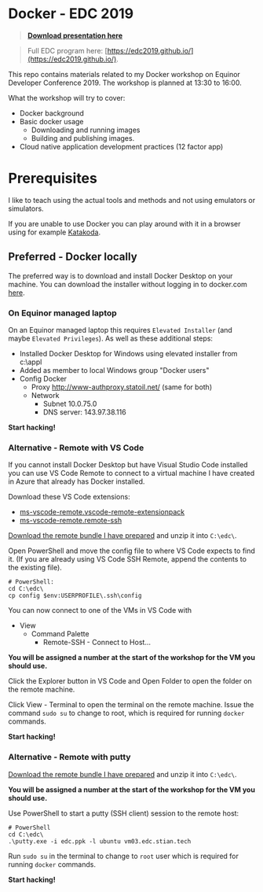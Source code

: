 # Docker - EDC 2019

> **[Download presentation here](./Docker_workshop_EDC2019.pdf)**

> Full EDC program here: [https://edc2019.github.io/](https://edc2019.github.io/).

This repo contains materials related to my Docker workshop on Equinor Developer Conference 2019. The workshop is planned at 13:30 to 16:00.

What the workshop will try to cover:

* Docker background
* Basic docker usage
  * Downloading and running images
  * Building and publishing images.
* Cloud native application development practices (12 factor app)

# Prerequisites

I like to teach using the actual tools and methods and not using emulators or simulators.

If you are unable to use Docker you can play around with it in a browser using for example [Katakoda](https://www.katacoda.com/courses/docker/deploying-first-container).

## Preferred - Docker locally

The preferred way is to download and install Docker Desktop on your machine. You can download the installer without logging in to docker.com [here](https://download.docker.com/win/stable/Docker%20for%20Windows%20Installer.exe).

### On Equinor managed laptop

On an Equinor managed laptop this requires `Elevated Installer` (and maybe `Elevated Privileges`). As well as these additional steps: 

* Installed Docker Desktop for Windows using elevated installer from c:\appl
* Added as member to local Windows group "Docker users"
* Config Docker
  * Proxy http://www-authproxy.statoil.net/ (same for both)
  * Network
    * Subnet 10.0.75.0
    * DNS server: 143.97.38.116

**Start hacking!**

### Alternative - Remote with VS Code

If you cannot install Docker Desktop but have Visual Studio Code installed you can use VS Code Remote to connect to a virtual machine I have created in Azure that already has Docker installed.

Download these VS Code extensions:

* [ms-vscode-remote.vscode-remote-extensionpack](https://marketplace.visualstudio.com/items?itemName=ms-vscode-remote.vscode-remote-extensionpack)
* [ms-vscode-remote.remote-ssh](https://marketplace.visualstudio.com/items?itemName=ms-vscode-remote.remote-ssh)

[Download the remote bundle I have prepared](https://github.com/equinor/edc2019-docker/raw/master/remote-bundle/remote-bundle.zip) and unzip it into `C:\edc\`.

Open PowerShell and move the config file to where VS Code expects to find it. (If you are already using VS Code SSH Remote, append the contents to the existing file).

    # PowerShell:
    cd C:\edc\
    cp config $env:USERPROFILE\.ssh\config

You can now connect to one of the VMs in VS Code with

* View
  * Command Palette
    * Remote-SSH - Connect to Host...

**You will be assigned a number at the start of the workshop for the VM you should use.**

Click the Explorer button in VS Code and Open Folder to open the folder on the remote machine.

Click View - Terminal to open the terminal on the remote machine. Issue the command `sudo su` to change to root, which is required for running `docker` commands.

**Start hacking!**

### Alternative - Remote with putty

[Download the remote bundle I have prepared](https://github.com/equinor/edc2019-docker/raw/master/remote-bundle/remote-bundle.zip) and unzip it into `C:\edc\`.

**You will be assigned a number at the start of the workshop for the VM you should use.**

Use PowerShell to start a putty (SSH client) session to the remote host:

    # PowerShell
    cd C:\edc\
    .\putty.exe -i edc.ppk -l ubuntu vm03.edc.stian.tech

Run `sudo su` in the terminal to change to `root` user which is required for running `docker` commands.

**Start hacking!**

